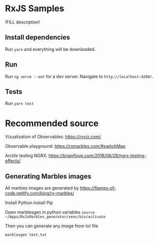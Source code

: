 # RxJS Samples

!FILL description!

## Install dependencies

Run `yarn` and everything will be downloaded.

## Run

Run `ng serve --aot` for a dev server.
Navigate to `http://localhost:4200/`.

## Tests

Run `yarn test`

# Recommended source

Vizualization of Observables: https://rxviz.com/

Observable playground: https://rxmarbles.com/#switchMap

Arctile testing NGRX: https://brianflove.com/2018/06/28/ngrx-testing-effects/

## Generating Marbles images

All marbles images are generated by https://flames-of-code.netlify.com/blog/rx-marbles/

Install Python
Install Pip

Open marblesgen in python variables
`source ~/Apps/RxJsMarbles_generator/venv/bin/activate`

Then you can generate any image from txt file

`marblesgen test.txt`

